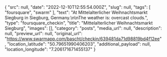 {
  "src": null,
  "date": "2022-12-10T12:55:54.000Z",
  "slug": null,
  "tags": [
    "foursquare",
    "swarm"
  ],
  "text": "At Mittelalterlicher Weihnachtsmarkt Siegburg in Siegburg, Germany.\n\nThe weather is: overcast clouds.",
  "type": "foursquare_checkin",
  "title": "Mittelalterlicher Weihnachtsmarkt Siegburg",
  "images": [],
  "category": "posts",
  "media_url": null,
  "description": null,
  "preview_url": null,
  "original_url": "https://www.swarmapp.com/bascht/checkin/639481da71d98819bd4f12ee",
  "location_latitude": "50.79651990406203",
  "additional_payload": null,
  "location_longitude": "7.206171671455137"
}